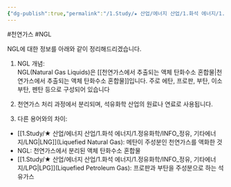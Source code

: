 ```yaml
---
{"dg-publish":true,"permalink":"/1.Study/★ 산업/에너지 산업/1.화석 에너지/1.정유화학/INFO_정유, 기타에너지/NGL/","created":"2024-12-30T21:19:57.346+09:00","updated":"2025-06-03T20:07:20.944+09:00"}
---
```


#천연가스 #NGL

NGL에 대한 정보를 아래와 같이 정리해드리겠습니다.

1. NGL 개념:  
    NGL(Natural Gas Liquids)은 [[천연가스에서 추출되는 액체 탄화수소 혼합물\|천연가스에서 추출되는 액체 탄화수소 혼합물]]입니다. 주로 에탄, 프로판, 부탄, 이소부탄, 펜탄 등으로 구성되어 있습니다

1. 천연가스 처리 과정에서 분리되며, 석유화학 산업의 원료나 연료로 사용됩니다.

1. 다른 용어와의 차이:

- [[1.Study/★ 산업/에너지 산업/1.화석 에너지/1.정유화학/INFO_정유, 기타에너지/LNG\|LNG]](Liquefied Natural Gas): 메탄이 주성분인 천연가스를 액화한 것
- NGL: 천연가스에서 분리된 액체 탄화수소 혼합물
- [[1.Study/★ 산업/에너지 산업/1.화석 에너지/1.정유화학/INFO_정유, 기타에너지/LPG\|LPG]](Liquefied Petroleum Gas): 프로판과 부탄을 주성분으로 하는 석유가스